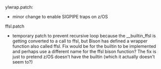ylwrap.patch:
 - minor change to enable SIGPIPE traps on z/OS

ffsl.patch
 - temporary patch to prevent recursive loop because the __builtin_ffsl
   is getting converted to a call to ffsl, but Bison has defined a wrapper
   function also called ffsl. Fix would be for the builtin to be implemented
   and perhaps use a different name for the ffsl bison function?
   The fix is just to pretend z/OS doesn't have the builtin (which it actually
   doesn't seem to?)
